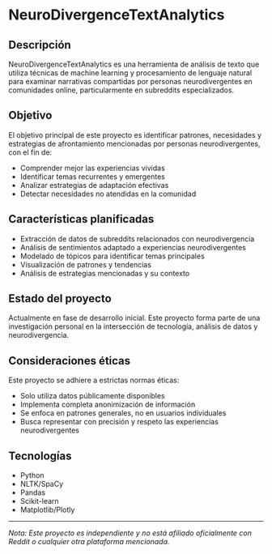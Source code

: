 # NeuroDivergenceTextAnalytics

## Descripción
NeuroDivergenceTextAnalytics es una herramienta de análisis de texto que utiliza técnicas de machine learning y procesamiento de lenguaje natural para examinar narrativas compartidas por personas neurodivergentes en comunidades online, particularmente en subreddits especializados.

## Objetivo
El objetivo principal de este proyecto es identificar patrones, necesidades y estrategias de afrontamiento mencionadas por personas neurodivergentes, con el fin de:
- Comprender mejor las experiencias vividas
- Identificar temas recurrentes y emergentes
- Analizar estrategias de adaptación efectivas
- Detectar necesidades no atendidas en la comunidad

## Características planificadas
- Extracción de datos de subreddits relacionados con neurodivergencia
- Análisis de sentimientos adaptado a experiencias neurodivergentes
- Modelado de tópicos para identificar temas principales
- Visualización de patrones y tendencias
- Análisis de estrategias mencionadas y su contexto

## Estado del proyecto
Actualmente en fase de desarrollo inicial. Este proyecto forma parte de una investigación personal en la intersección de tecnología, análisis de datos y neurodivergencia.

## Consideraciones éticas
Este proyecto se adhiere a estrictas normas éticas:
- Solo utiliza datos públicamente disponibles
- Implementa completa anonimización de información
- Se enfoca en patrones generales, no en usuarios individuales
- Busca representar con precisión y respeto las experiencias neurodivergentes

## Tecnologías
- Python
- NLTK/SpaCy
- Pandas
- Scikit-learn
- Matplotlib/Plotly

---

*Nota: Este proyecto es independiente y no está afiliado oficialmente con Reddit o cualquier otra plataforma mencionada.*
